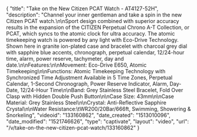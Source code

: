 {
    "title": "Take on the New Citizen PCAT Watch - AT4127-52H",
    "description": "Channel your inner gentleman and take a spin in the new Citizen PCAT watch.\n\nSport design combined with superior accuracy results in the expansion of the CITIZEN Perpetual Chrono A-T Collection, or PCAT, which syncs to the atomic clock for ultra accuracy. The atomic timekeeping watch is powered by any light with Eco-Drive Technology. Shown here in granite ion-plated case and bracelet with charcoal grey dial with sapphire blue accents, chronograph, perpetual calendar, 12\/24-hour time, alarm, power reserve, tachymeter, day and date.\n\nFeatures:\n\nMovement: Eco-Drive E650, Atomic Timekeeping\n\nFunctions: Atomic Timekeeping Technology with Synchronized Time Adjustment Available in 5 Time Zones, Perpetual Calendar, 1-Second Chronograph, Power Reserve Indicator, Alarm, Day-Date, 12\/24-Hour Time\n\nBand: Grey Stainless Steel Bracelet, Fold Over Clasp with Hidden Double Push Button\n\nCase Size: 43mm\n\nCase Material: Grey Stainless Steel\n\nCrystal: Anti-Reflective Sapphire Crystal\n\nWater Resistance:\tWR200\/20Bar\/666ft, Swimming, Showering & Snorkeling",
    "videoid": "133160862",
    "date_created": "1513010096",
    "date_modified": "1521746626",
    "type": "captivate",
    "layout": "video",
    "url": "\/v\/take-on-the-new-citizen-pcat-watch\/133160862"
}